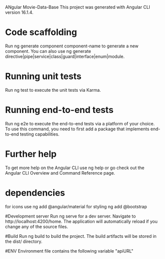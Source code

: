 ANgular Movie-Data-Base
This project was generated with Angular CLI version 16.1.4.

# Code scaffolding

Run ng generate component component-name to generate a new component. You can also use ng generate directive|pipe|service|class|guard|interface|enum|module.

# Running unit tests

Run ng test to execute the unit tests via Karma.

# Running end-to-end tests

Run ng e2e to execute the end-to-end tests via a platform of your choice. To use this command, you need to first add a package that implements end-to-end testing capabilities.

# Further help

To get more help on the Angular CLI use ng help or go check out the Angular CLI Overview and Command Reference page.

# dependencies

for icons use ng add @angular/material
for styling ng add @bootstrap

#Development server
Run ng serve for a dev server. Navigate to http://localhost:4200/home. The application will automatically reload if you change any of the source files.

#Build
Run ng build to build the project. The build artifacts will be stored in the dist/ directory.

#ENV
Environment file contains the following variable "apiURL"
